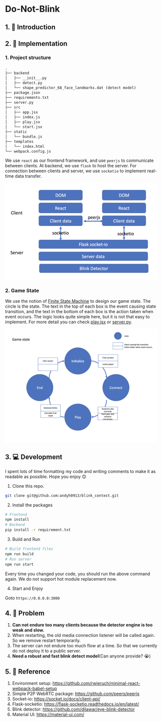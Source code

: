 # Do-Not-Blink

## 1. 🎉 Introduction

## 2. 📜 Implementation

### 1. Project structure
```
.
├── backend
│   ├── __init__.py
│   ├── detect.py
│   └── shape_predictor_68_face_landmarks.dat (detect model)
├── package.json
├── requirements.txt
├── server.py
├── src
│   ├── app.jsx
│   ├── index.js
│   ├── play.jsx
│   └── start.jsx
├── static
│   └── bundle.js
├── templates
│   └── index.html
└── webpack.config.js
```
We use `react` as our frontend framework, and use `peerjs` to communicate between clients. At backend, we use `flask` to host the server. For connection between clients and server, we use `socketio` to implement real-time data transfer.

<img src="assets/structure.png" width="500px">

### 2. Game State

We use the notion of [Finite State Machine](https://zh.wikipedia.org/wiki/%E6%9C%89%E9%99%90%E7%8A%B6%E6%80%81%E6%9C%BA) to design our game state. The circle is the state. The text in the top of each box is the event causing state transition, and the text in the bottom of each box is the action taken when event occurs. The logic looks quite simple here, but it is not that easy to implement. For more detail you can check [play.jsx](./src/play.jsx) or [server.py](./src/server.py).

<img src="assets/gamestate.png" width="500px">

## 3. 💻 Development

I spent lots of time formatting my code and writing comments to make it as readable as possible. Hope you enjoy 😊

1. Clone this repo.

```bash
git clone git@github.com:andyh0913/blink_contest.git
```

2. Install the packages

```bash
# Frontend
npm install
# Backend
pip install -r requirement.txt
```

3. Build and Run

```bash
# Build frontend files
npm run build
# Run server
npm run start
```

Every time you changed your code, you should run the above command again. We do not support hot module replacement now.

4. Start and Enjoy

Goto `https://0.0.0.0:3000`

## 4. 🚧 Problem

1. **Can not endure too many clients because the detector engine is too weak and slow.**
2. When restarting, the old media connection listener will be called again. So we remove restart temporarily.
3. The server can not endure too much flow at a time. So that we currently do not deploy it to a public server.
4. **Need a robust and fast blink detect model**(Can anyone provide? 😭)

## 5. 📖 Reference

1. Environment setup: https://github.com/rwieruch/minimal-react-webpack-babel-setup
2. Simple P2P WebRTC package: https://github.com/peers/peerjs
3. Socket-io: https://socket.io/docs/client-api/
4. Flask-socketio: https://flask-socketio.readthedocs.io/en/latest/
5. Blink detector: https://github.com/dilawar/eye-blink-detector
6. Material UI: https://material-ui.com/
